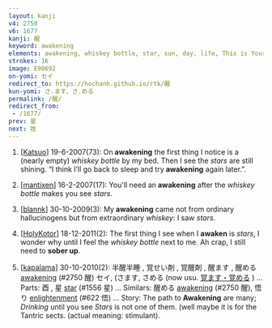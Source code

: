 ```yaml
---
layout: kanji
v4: 2750
v6: 1677
kanji: 醒
keyword: awakening
elements: awakening, whiskey bottle, star, sun, day, life, This is Your Life, cell, drop, grow up
strokes: 16
image: E98692
on-yomi: セイ
redirect_to: https://hochanh.github.io/rtk/醒
kun-yomi: さ.ます、さ.める
permalink: /醒/
redirect_from:
 - /1677/
prev: 星
next: 姓
---
```


1) [<a href="http://kanji.koohii.com/profile/Katsuo">Katsuo</a>] 19-6-2007(73): On<strong> awakening</strong> the first thing I notice is a (nearly empty) <em>whiskey bottle</em> by my bed. Then I see the <em>stars</em> are still shining. “I think I’ll go back to sleep and try<strong> awakening</strong> again later.”.

2) [<a href="http://kanji.koohii.com/profile/mantixen">mantixen</a>] 16-2-2007(17): You&#039;ll need an<strong> awakening</strong> after the <em>whiskey bottle</em> makes you see <em>stars</em>.

3) [<a href="http://kanji.koohii.com/profile/blannk">blannk</a>] 30-10-2009(3): My<strong> awakening</strong> came not from ordinary hallucinogens but from extraordinary <em>whiskey</em>: I saw <em>stars</em>.

4) [<a href="http://kanji.koohii.com/profile/HolyKotor">HolyKotor</a>] 18-12-2011(2): The first thing I see when I <strong>awaken</strong> is <em>stars</em>, I wonder why until I feel the <em>whiskey bottle</em> next to me. Ah crap, I still need to <strong>sober up</strong>.

5) [<a href="http://kanji.koohii.com/profile/kapalama">kapalama</a>] 30-10-2010(2): 半醒半睡 , 覚せい剤 , 覚醒剤 , 醒ます , 醒める <a href="../v4/2750.html">awakening</a> (#2750 醒) セイ, (さます, さめる (now usu. <a href="midori://search?text=覚ます・覚める">覚ます・覚める</a> ) ... Parts: 酉 , 星 <a href="../v4/1556.html">star</a> (#1556 星) ... Similars: 醒める <a href="../v4/2750.html">awakening</a> (#2750 醒), 悟り <a href="../v4/622.html">enlightenment</a> (#622 悟) ... Story: The path to<strong> Awakening</strong> are many; <em>Drinking</em> until you see <em>Stars</em> is not one of them. (well maybe it is for the Tantric sects. (actual meaning: stimulant).


